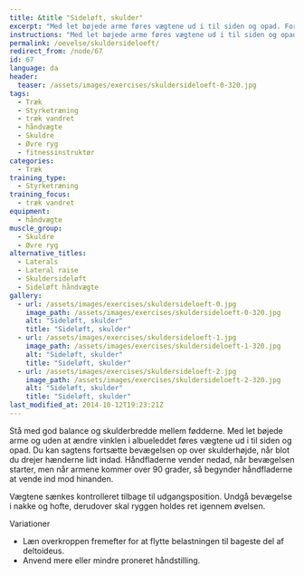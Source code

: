 ```yaml
---
title: &title "Sideløft, skulder"
excerpt: "Med let bøjede arme føres vægtene ud i til siden og opad. Fortsæt gerne bevægelsen, indtil vægtene møder hinanden over hovedet. Vægtene sænkes kontrolleret tilbage til udgangspositionen."
instructions: "Med let bøjede arme føres vægtene ud i til siden og opad. Fortsæt gerne bevægelsen, indtil vægtene møder hinanden over hovedet. Vægtene sænkes kontrolleret tilbage til udgangspositionen."
permalink: /oevelse/skuldersideloeft/
redirect_from: /node/67
id: 67
language: da
header:
  teaser: /assets/images/exercises/skuldersideloeft-0-320.jpg
tags:
  - Træk
  - Styrketræning
  - træk vandret
  - håndvægte
  - Skuldre
  - Øvre ryg
  - fitnessinstruktør
categories:
  - Træk
training_type: 
  - Styrketræning
training_focus: 
  - træk vandret
equipment:
  - håndvægte
muscle_group:
  - Skuldre
  - Øvre ryg
alternative_titles:
  - Laterals
  - Lateral raise
  - Skuldersideløft
  - Sideløft håndvægte
gallery:
  - url: /assets/images/exercises/skuldersideloeft-0.jpg
    image_path: /assets/images/exercises/skuldersideloeft-0-320.jpg
    alt: "Sideløft, skulder"
    title: "Sideløft, skulder"
  - url: /assets/images/exercises/skuldersideloeft-1.jpg
    image_path: /assets/images/exercises/skuldersideloeft-1-320.jpg
    alt: "Sideløft, skulder"
    title: "Sideløft, skulder"
  - url: /assets/images/exercises/skuldersideloeft-2.jpg
    image_path: /assets/images/exercises/skuldersideloeft-2-320.jpg
    alt: "Sideløft, skulder"
    title: "Sideløft, skulder"
last_modified_at: 2014-10-12T19:23:21Z
---
```


Stå med god balance og skulderbredde mellem fødderne. Med let bøjede arme og uden at ændre vinklen i albueleddet føres vægtene ud i til siden og opad. Du kan sagtens fortsætte bevægelsen op over skulderhøjde, når blot du drejer hænderne lidt indad. Håndfladerne vender nedad, når bevægelsen starter, men når armene kommer over 90 grader, så begynder håndfladerne at vende ind mod hinanden.

Vægtene sænkes kontrolleret tilbage til udgangsposition. Undgå bevægelse i nakke og hofte, derudover skal ryggen holdes ret igennem øvelsen.

Variationer

- Læn overkroppen fremefter for at flytte belastningen til bageste del af deltoideus.
- Anvend mere eller mindre proneret håndstilling.
